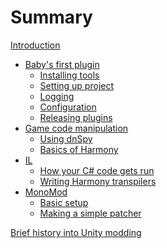 # Summary

[Introduction](introduction.md)

- [Baby's first plugin](chapters/1_plugin_basics/intro.md)
    - [Installing tools]()
    - [Setting up project]()
    - [Logging]()
    - [Configuration]()
    - [Releasing plugins]()
- [Game code manipulation]()
    - [Using dnSpy]()
    - [Basics of Harmony]()
- [IL]()
    - [How your C# code gets run]()
    - [Writing Harmony transpilers]()
- [MonoMod]()
    - [Basic setup]()
    - [Making a simple patcher]()

[Brief history into Unity modding](appendix/history.md)